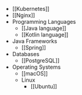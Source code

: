 - [[Kubernetes]]
- [[Nginx]]
- Programming Languages
	- [[Java language]]
	- [[Kotlin language]]
- Java Frameworks
	- [[Spring]]
- Databases
	- [[PostgreSQL]]
- Operating Systems
	- [[macOS]]
	- Linux
		- [[Ubuntu]]